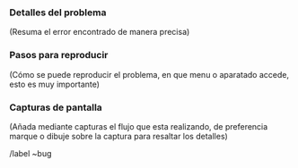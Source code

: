 ### Detalles del problema

(Resuma el error encontrado de manera precisa)

### Pasos para reproducir

(Cómo se puede reproducir el problema, en que menu o aparatado accede, esto es muy importante)

### Capturas de pantalla

(Añada mediante capturas el flujo que esta realizando, de preferencia marque o dibuje sobre la captura para resaltar los detalles)


<!-- no editar  -->
/label ~bug
